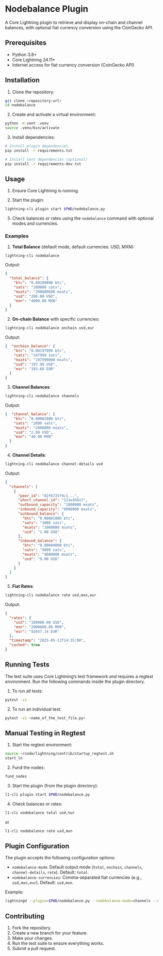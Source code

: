 # Nodebalance Plugin

A Core Lightning plugin to retrieve and display on-chain and channel balances, with optional fiat currency conversion using the CoinGecko API.

## Prerequisites

- Python 3.8+
- Core Lightning 24.11*
- Internet access for fiat currency conversion (CoinGecko API)

## Installation

1. Clone the repository:
```bash
git clone <repository-url>
cd nodebalance
```

2. Create and activate a virtual environment:
```bash
python -m vent .venv
source .venv/bin/activate
```

3. Install dependencies:
```bash
# Install plugin dependencies
pip install -r requirements.txt

# Install test dependencies (optional)
pip install -r requirements-dev.txt
```

## Usage

1. Ensure Core Lightning is running.

2. Start the plugin:
```bash
lightning-cli plugin start $PWD/nodebalance.py
```

3. Check balances or rates using the `nodebalance` command with optional modes and currencies.

### Examples

1. **Total Balance** (default mode, default currencies: USD, MXN):
```bash
lightning-cli nodebalance
```
Output:
```json
{
  "total_balance": {
    "btc": "0.00200000 btc",
    "sats": "200000 sats",
    "msats": "200000000 msats",
    "usd": "200.00 USD",
    "mxn": "4000.00 MXN"
  }
}
```

2. **On-chain Balance** with specific currencies:
```bash
lightning-cli nodebalance onchain usd,eur
```
Output:
```json
{  "onchain_balance": {
    "btc": "0.00197999 btc",
    "sats": "197999 sats",
    "msats": "197999000 msats",
    "usd": "197.99 USD",
    "eur": "183.68 EUR"
  }
}
````

3. **Channel Balances**:
```bash
lightning-cli nodebalance channels
```
Output:
```json
{  "channel_balance": {
    "btc": "0.00002000 btc",
    "sats": "2000 sats",
    "msats": "2000000 msats",
    "usd": "2.00 USD",
    "mxn": "40.00 MXN"
  }
}
```

4. **Channel Details**:
```bash
lightning-cli nodebalance channel-details usd
```
Output:
```json
{
  "channels": [
    {
      "peer_id": "02f6725f9c1...",
      "short_channel_id": "123x456x7",
      "outbound_capacity": "1000000 msats",
      "inbound_capacity": "9000000 msats",
      "outbound_balance": {
        "btc": "0.00001000 btc",
        "sats": "1000 sats",
        "msats": "1000000 msats",
        "usd": "1.00 USD"
      },
      "inbound_balance": {
        "btc": "0.00009000 btc",
        "sats": "9000 sats",
        "msats": "9000000 msats",
        "usd": "9.00 USD"
      }
    }
  ]
}
````

5. **Fiat Rates**:
```bash
lightning-cli nodebalance rate usd,mxn,eur
```
Output:
```json
{
  "rates": {
    "usd": "100000.00 USD",
    "mxn": "2000000.00 MXN",
    "eur": "92857.14 EUR"
  },
  "timestamp": "2025-05-13T14:35:00",
  "cached": true
}
```

## Running Tests

The test suite uses Core Lightning’s test framework and requires a regtest environment. Run the following commands inside the plugin directory.

1. To run all tests:
```bash
pytest -vs
```

2. To run an individual test:
```bash
pytest -vs <name_of_the_test_file.py>
```

## Manual Testing in Regtest

1. Start the regtest environment:
```bash
source ~/code/lightning/contrib/startup_regtest.sh
start_ln
````

2. Fund the nodes:
```bash
fund_nodes
```

3. Start the plugin (from the plugin directory):
```bash
l1-cli plugin start $PWD/nodebalance.py
```

4. Check balances or rates:
```bash
l1-cli nodebalance total usd,%ur
```
or
```bash
l1-cli nodebalance rate usd,mxn
````

## Plugin Configuration

The plugin accepts the following configuration options:

- `nodebalance-mode`: Default output mode (`total`, `onchain`, `channels`, `channel-details`, `rate`). Default: `total`.
- `nodebalance-currencies`: Comma-separated fiat currencies (e.g., `usd,mxn,eur`). Default: `usd,mxn`.

Example:
```bash
lightningd --plugin=$PWD/nodebalance.py --nodebalance-mode=channels --nodebalance-currencies=usd,eur
```

## Contributing

1. Fork the repository.
3. Create a new branch for your feature.
3. Make your changes.
4. Run the test suite to ensure everything works.
5. Submit a pull request.
